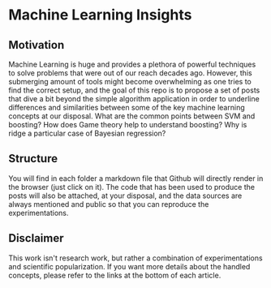 # Machine Learning Insights

## Motivation 
Machine Learning is huge and provides a plethora of powerful techniques to solve problems that were out of our reach decades ago. However, this submerging amount of tools might become overwhelming as one tries to find the correct setup, and the goal of this repo is to propose a set of posts that dive a bit beyond the simple algorithm application in order to underline differences and similarities between some of the key machine learning concepts at our disposal. What are the common points between SVM and boosting? How does Game theory help to understand boosting? Why is ridge a particular case of Bayesian regression? 

## Structure
You will find in each folder a markdown file that Github will directly render in the browser (just click on it). The code that has been used to produce the posts will also be attached, at your disposal, and the data sources are always mentioned and public so that you can reproduce the experimentations. 

## Disclaimer
This work isn't research work, but rather a combination of experimentations and scientific popularization. If you want more details about the handled concepts, please refer to the links at the bottom of each article.
